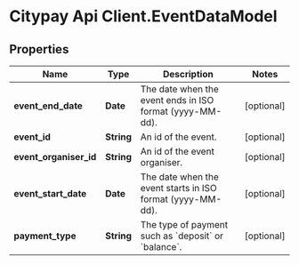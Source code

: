 # Citypay Api Client.EventDataModel

## Properties

Name | Type | Description | Notes
------------ | ------------- | ------------- | -------------
**event_end_date** | **Date** | The date when the event ends in ISO format (yyyy-MM-dd). | [optional] 
**event_id** | **String** | An id of the event. | [optional] 
**event_organiser_id** | **String** | An id of the event organiser. | [optional] 
**event_start_date** | **Date** | The date when the event starts in ISO format (yyyy-MM-dd). | [optional] 
**payment_type** | **String** | The type of payment such as &#x60;deposit&#x60; or &#x60;balance&#x60;. | [optional] 


